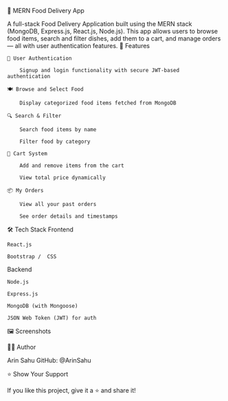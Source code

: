 🍔 MERN Food Delivery App

A full-stack Food Delivery Application built using the MERN stack (MongoDB, Express.js, React.js, Node.js). This app allows users to browse food items, search and filter dishes, add them to a cart, and manage orders — all with user authentication features.
🚀 Features

    🔐 User Authentication

        Signup and login functionality with secure JWT-based authentication

    🍽️ Browse and Select Food

        Display categorized food items fetched from MongoDB

    🔍 Search & Filter

        Search food items by name

        Filter food by category

    🛒 Cart System

        Add and remove items from the cart

        View total price dynamically

    📦 My Orders

        View all your past orders

        See order details and timestamps

🛠️ Tech Stack
Frontend

    React.js

    Bootstrap /  CSS 

Backend

    Node.js

    Express.js

    MongoDB (with Mongoose)

    JSON Web Token (JWT) for auth

🖼️ Screenshots



🧑‍💻 Author

Arin Sahu
GitHub: @ArinSahu

⭐️ Show Your Support

If you like this project, give it a ⭐️ and share it!
